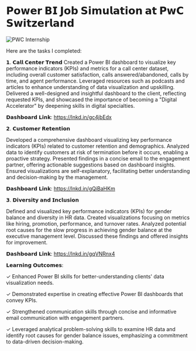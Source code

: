 # 𝗣𝗼𝘄𝗲𝗿 𝗕𝗜 𝗝𝗼𝗯 𝗦𝗶𝗺𝘂𝗹𝗮𝘁𝗶𝗼𝗻 𝗮𝘁 𝗣𝘄𝗖 𝗦𝘄𝗶𝘁𝘇𝗲𝗿𝗹𝗮𝗻𝗱

![PWC Internship](https://github.com/user-attachments/assets/d27634cd-432e-4151-9bb4-5ccf9ec47388)


Here are the tasks I completed:

𝟭. 𝗖𝗮𝗹𝗹 𝗖𝗲𝗻𝘁𝗲𝗿 𝗧𝗿𝗲𝗻𝗱
Created a Power BI dashboard to visualize key performance indicators (KPIs) and metrics for a call center dataset, including overall customer satisfaction, calls answered/abandoned, calls by time, and agent performance. Leveraged resources such as podcasts and articles to enhance understanding of data visualization and upskilling. Delivered a well-designed and insightful dashboard to the client, reflecting requested KPIs, and showcased the importance of becoming a "Digital Accelerator" by deepening skills in digital specialties.

𝗗𝗮𝘀𝗵𝗯𝗼𝗮𝗿𝗱 𝗟𝗶𝗻𝗸: https://lnkd.in/gc4jbEdx


𝟮. 𝗖𝘂𝘀𝘁𝗼𝗺𝗲𝗿 𝗥𝗲𝘁𝗲𝗻𝘁𝗶𝗼𝗻

Developed a comprehensive dashboard visualizing key performance indicators (KPIs) related to customer retention and demographics. Analyzed data to identify customers at risk of termination before it occurs, enabling a proactive strategy. Presented findings in a concise email to the engagement partner, offering actionable suggestions based on dashboard insights. Ensured visualizations are self-explanatory, facilitating better understanding and decision-making by the management.

𝗗𝗮𝘀𝗵𝗯𝗼𝗮𝗿𝗱 𝗟𝗶𝗻𝗸: https://lnkd.in/gQiBaHKm


𝟯. 𝗗𝗶𝘃𝗲𝗿𝘀𝗶𝘁𝘆 𝗮𝗻𝗱 𝗜𝗻𝗰𝗹𝘂𝘀𝗶𝗼𝗻

Defined and visualized key performance indicators (KPIs) for gender balance and diversity in HR data. Created visualizations focusing on metrics like hiring, promotion, performance, and turnover rates. Analyzed potential root causes for the slow progress in achieving gender balance at the executive management level. Discussed these findings and offered insights for improvement.

𝗗𝗮𝘀𝗵𝗯𝗼𝗮𝗿𝗱 𝗟𝗶𝗻𝗸: https://lnkd.in/gqVNRnx4

𝗟𝗲𝗮𝗿𝗻𝗶𝗻𝗴 𝗢𝘂𝘁𝗰𝗼𝗺𝗲𝘀:

✓ Enhanced Power BI skills for better-understanding clients' data visualization needs.

✓ Demonstrated expertise in creating effective Power BI dashboards that convey KPIs.

✓ Strengthened communication skills through concise and informative email communication with engagement partners.

✓ Leveraged analytical problem-solving skills to examine HR data and identify root causes for gender balance issues, emphasizing a commitment to data-driven decision-making.

